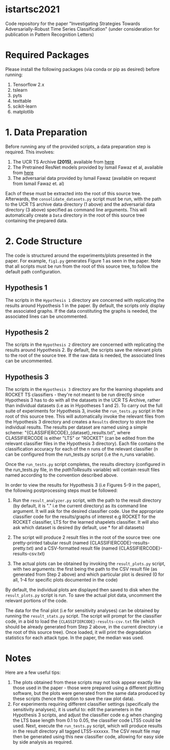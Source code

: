 # istartsc2021
Code repository for the paper "Investigating Strategies Towards Adversarially-Robust Time Series Classification" (under consideration for publication in Pattern Recognition Letters)

# Required Packages
Please install the following packages (via conda or pip as desired) before running:
1. Tensorflow 2.x
2. tslearn
3. pyts
4. texttable
5. scikit-learn
6. matplotlib

# 1. Data Preparation
Before running any of the provided scripts, a data preparation step is required. This involves:
1. The UCR TS Archive **(2015)**, available from [here](https://www.cs.ucr.edu/~eamonn/time_series_data/)
2. The Pretrained ResNet models provided by Ismail Fawaz et al, available from [here](https://germain-forestier.info/src/ijcnn2019/pre-trained-resnet.zip)
3. The adversarial data provided by Ismail Fawaz (available on request from Ismail Fawaz et. al)

Each of these must be extracted into the root of this source tree. Afterwards, the `consolidate_datasets.py` script must be run, with the path to the UCR TS archive data directory (1 above) and the adversarial data directory (3 above) specified as command line arguments. This will automatically create a `Data` directory in the root of this source tree containing the prepared data.

# 2. Code Structure
The code is structured around the experiments/plots presented in the paper. For example, `fig1.py` generates Figure 1 as seen in the paper. Note that all scripts must be run from the root of this source tree, to follow the default path configuration.

## Hypothesis 1
The scripts in the `Hypothesis 1` directory are concerned with replicating the results around Hypothesis 1 in the paper. By default, the scripts only display the associated graphs. If the data constituting the graphs is needed, the associated lines can be uncommented.

## Hypothesis 2
The scripts in the `Hypothesis 2` directory are concerned with replicating the results around Hypothesis 2. By default, the scripts save the relevant plots to the root of the source tree. If the raw data is needed, the associated lines can be uncommented.

## Hypothesis 3
The scripts in the `Hypothesis 3` directory are for the learning shapelets and ROCKET TS classifiers - they're not meant to be run directly since Hypothesis 3 has to do with all the datasets in the UCR TS Archive, rather than individual datasets (i.e as in Hypotheses 1 and 2). To carry out the full suite of experiments for Hypothesis 3, invoke the `run_tests.py` script in the root of this source tree. This will automatically invoke the relevant files from the Hypothesis 3 directory and creates a `Results` directory to store the individual results. The results per dataset are named using a simple scheme: "{CLASSIFIERCODE}\_{dataset}\_results.txt", where CLASSIFIERCODE is either "LTS" or "ROCKET" (can be edited from the relevant classifier files in the Hypothesis 3 directory). Each file contains the classification accuracy for each of the n runs of the relevant classifier (n can be configured from the run_tests.py script (i.e the n\_runs variable).

Once the `run_tests.py` script completes, the results directory (configured in the run_tests.py file, in the _pathToResults_ variable) will contain result files named according to the convention described above. 

In order to view the results for Hypothesis 3 (i.e Figures 5-9 in the paper), the following postprocessing steps must be followed:

1. Run the `result_analyzer.py` script, with the path to the result directory (by default, it is "." i.e the current directory) as its command line argument. It will ask for the desired classifier code. Use the appropriate classifier code for the results/graphs of interest e.g ROCKET for the ROCKET classifier, LTS for the learned shapelets classifier. It will also ask which dataset is desired (by default, use * for all datasets)

2. The script will produce 2 result files in the root of the source tree: one pretty-printed tabular result (named {CLASSIFIERCODE}-results-pretty.txt) and a CSV-formatted result file (named {CLASSIFIERCODE}-results-csv.txt)

3. The actual plots can be obtained by invoking the `result_plots.py` script, with two arguments: the first being the path to the CSV result file (as generated from Step 2 above) and which particular plot is desired (0 for all, 1-4 for specific plots documented in the code)

By default, the individual plots are displayed then saved to disk when the `result_plots.py` script is run. To save the actual plot data, uncomment the relevant portions of the code.

The data for the final plot (i.e for sensitivity analyses) can be obtained by running the `result_stats.py` script. The script will prompt for the classifier code, in a bid to load the `{CLASSIFIERCODE}-results-csv.txt` file (which should be already generated from Step 2 above, in the current directory i.e the root of this source tree). Once loaded, it will print the degradation statistics for each attack type. In the paper, the median was used. 

# Notes
Here are a few useful tips:
1. The plots obtained from these scripts may not look appear exactly like those used in the paper - those were prepared using a different plotting software, but the plots were generated from the same data produced by these scripts (hence the option to save the raw plot data). 
2. For experiments requiring different classifier settings (specifically the sensitivity analyses), it is useful to: edit the parameters in the Hypothesis 3 scripts, and adjust the classifier code e.g when changing the LTS base length from 0.1 to 0.05, the classifier code LTS5 could be used. Next, execute the `run_tests.py` script, which will produce results in the result directory all tagged LTS5-xxxxxx. The CSV result file may then be generated using this new classifier code, allowing for easy side by side analysis as required.

